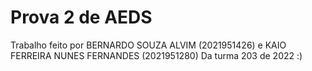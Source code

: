 # Prova 2 de AEDS

Trabalho feito por 
BERNARDO SOUZA ALVIM (2021951426) e 
KAIO FERREIRA NUNES FERNANDES (2021951280) 
Da turma 203 de 2022
:)
